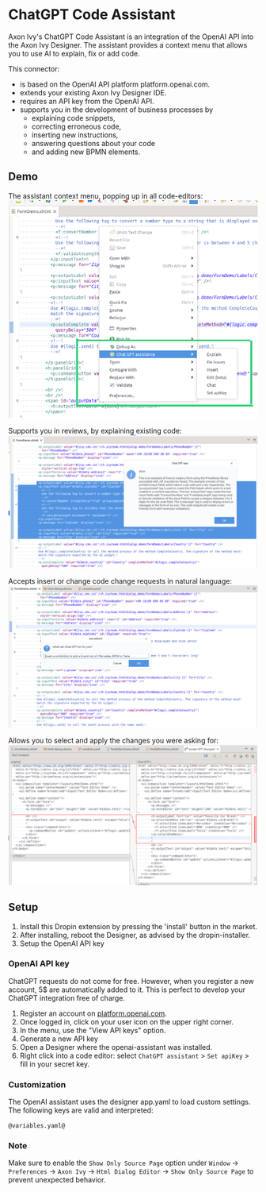 # ChatGPT Code Assistant

Axon Ivy's ChatGPT Code Assistant is an integration of the OpenAI API into the Axon Ivy Designer. The assistant provides a context menu that allows you to use AI to explain, fix or add code.  

This connector:
- is based on the OpenAI API platform platform.openai.com.
- extends your existing Axon Ivy Designer IDE.
- requires an API key from the OpenAI API.
- supports you in the development of business processes by 
    - explaining code snippets, 
    - correcting erroneous code, 
    - inserting new instructions, 
    - answering questions about your code 
    - and adding new BPMN elements.


## Demo

The assistant context menu, popping up in all code-editors:
![context](docs/chat-gpt-context.png)

Supports you in reviews, by explaining existing code:
![explain](docs/chat-gpt-explain.png)

Accepts insert or change code change requests in natural language:
![explain](docs/chat-gpt-insert.png)

Allows you to select and apply the changes you were asking for:
![explain](docs/chat-gpt-insert-review.png)

## Setup

1. Install this Dropin extension by pressing the 'install' button in the market.
2. After installing, reboot the Designer, as advised by the dropin-installer.
3. Setup the OpenAI API key

### OpenAI API key

ChatGPT requests do not come for free. However, when you register a new account,
 5$ are automatically added to it. This is perfect to develop your ChatGPT integration free of charge.

1. Register an account on [platform.openai.com](https://platform.openai.com/overview).
2. Once logged in, click on your user icon on the upper right corner.
3. In the menu, use the "View API keys" option.
4. Generate a new API key
5. Open a Designer where the openai-assistant was installed.
6. Right click into a code editor: select `ChatGPT assistant` > `Set apiKey` > fill in your secret key.

### Customization

The OpenAI assistant uses the designer app.yaml to load custom settings.
The following keys are valid and interpreted:

```
@variables.yaml@
```

### Note
Make sure to enable the `Show Only Source Page` option under `Window` -> `Preferences` -> `Axon Ivy` -> `Html Dialog Editor` -> `Show Only Source Page` to prevent unexpected behavior.